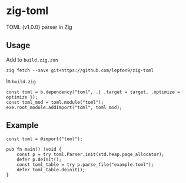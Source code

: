 # zig-toml

TOML (v1.0.0) parser in Zig

## Usage
Add to `build.zig.zon`
```
zig fetch --save git+https://github.com/lepton9/zig-toml
```

In `build.zig`

``` zig
const toml = b.dependency("toml", .{ .target = target, .optimize = optimize });
const toml_mod = toml.module("toml");
exe.root_module.addImport("toml", toml_mod);
```

## Example

```zig
const toml = @import("toml");

pub fn main() !void {
    const p = try toml.Parser.init(std.heap.page_allocator);
    defer p.deinit();
    const toml_table = try p.parse_file("example.toml");
    defer toml_table.deinit();
}
```

